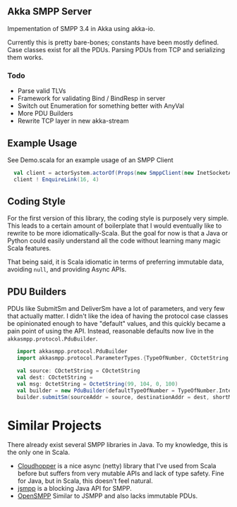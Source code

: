 ## Akka SMPP Server
Impementation of SMPP 3.4 in Akka using akka-io.

Currently this is pretty bare-bones; constants have been mostly defined.
Case classes exist for all the PDUs. Parsing PDUs from TCP and
serializing them works.


### Todo
- Parse valid TLVs
- Framework for validating Bind / BindResp in server
- Switch out Enumeration for something better with AnyVal
- More PDU Builders
- Rewrite TCP layer in new akka-stream

## Example Usage
See Demo.scala for an example usage of an SMPP Client 

```scala
  val client = actorSystem.actorOf(Props(new SmppClient(new InetSocketAddress("localhost", 2775))))
  client ! EnquireLink(16, 4)
```

## Coding Style

For the first version of this library, the coding style is purposely very simple.
This leads to a certain amount of boilerplate that I would eventually like to rewrite
to be more idiomatically-Scala. But the goal for now is that a Java or Python could
easily understand all the code without learning many magic Scala features.

That being said, it is Scala idiomatic in terms of preferring immutable data, avoiding `null`, and
providing Async APIs.

## PDU Builders

PDUs like SubmitSm and DeliverSm have a lot of parameters, and very few that actually matter. I didn't like
the idea of having the protocol case classes be opinionated enough to have "default" values, and this quickly
became a pain point of using the API. Instead, reasonable defaults now live in the `akkasmpp.protocol.PduBuilder`.

```scala
   import akkasmpp.protocol.PduBuilder
   import akkasmpp.protocol.ParameterTypes.{TypeOfNumber, COctetString, OctetString}

   val source: COctetString = COctetString
   val dest: COctetString =
   val msg: OctetString = OctetString(99, 104, 0, 100)
   val builder = new PduBuilder(defaultTypeOfNumber = TypeOfNumber.International) // override any defaults you want in here with by-name parameters
   builder.submitSm(sourceAddr = source, destinationAddr = dest, shortMessage = msg) // also lets you override anything
```

# Similar Projects
There already exist several SMPP libraries in Java. To my knowledge, this is the only one in Scala.

- [Cloudhopper](https://github.com/twitter/cloudhopper-smpp) is a nice async (netty) library that I've used from Scala before
  but suffers from very mutable APIs and lack of type safety. Fine for Java, but in Scala, this doesn't feel natural.
- [jsmpp](https://github.com/uudashr/jsmpp) is a blocking Java API for SMPP.
- [OpenSMPP](https://github.com/OpenSmpp/opensmpp) Similar to JSMPP and also lacks immutable PDUs.
